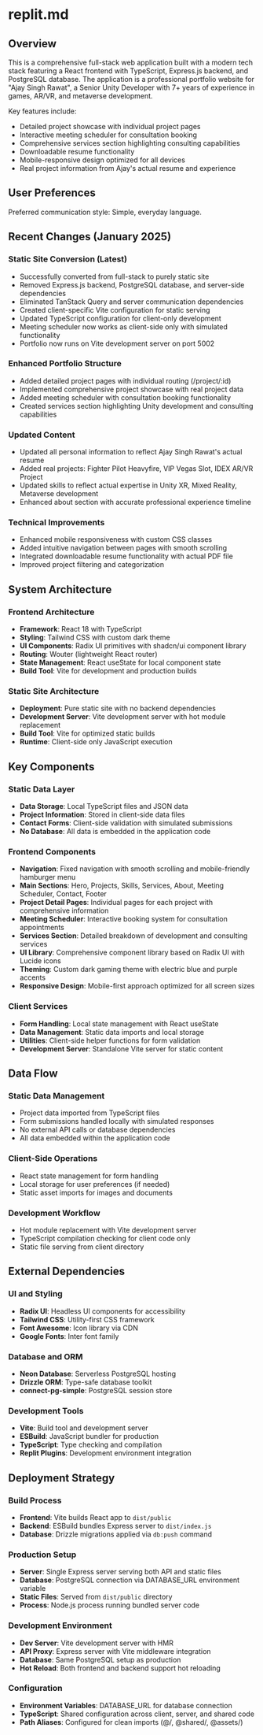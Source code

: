 # replit.md

## Overview

This is a comprehensive full-stack web application built with a modern tech stack featuring a React frontend with TypeScript, Express.js backend, and PostgreSQL database. The application is a professional portfolio website for "Ajay Singh Rawat", a Senior Unity Developer with 7+ years of experience in games, AR/VR, and metaverse development. 

Key features include:
- Detailed project showcase with individual project pages
- Interactive meeting scheduler for consultation booking
- Comprehensive services section highlighting consulting capabilities
- Downloadable resume functionality
- Mobile-responsive design optimized for all devices
- Real project information from Ajay's actual resume and experience

## User Preferences

Preferred communication style: Simple, everyday language.

## Recent Changes (January 2025)

### Static Site Conversion (Latest)
- Successfully converted from full-stack to purely static site
- Removed Express.js backend, PostgreSQL database, and server-side dependencies
- Eliminated TanStack Query and server communication dependencies
- Created client-specific Vite configuration for static serving
- Updated TypeScript configuration for client-only development
- Meeting scheduler now works as client-side only with simulated functionality
- Portfolio now runs on Vite development server on port 5002

### Enhanced Portfolio Structure
- Added detailed project pages with individual routing (/project/:id)
- Implemented comprehensive project showcase with real project data
- Added meeting scheduler with consultation booking functionality
- Created services section highlighting Unity development and consulting capabilities

### Updated Content
- Updated all personal information to reflect Ajay Singh Rawat's actual resume
- Added real projects: Fighter Pilot Heavyfire, VIP Vegas Slot, IDEX AR/VR Project
- Updated skills to reflect actual expertise in Unity XR, Mixed Reality, Metaverse development
- Enhanced about section with accurate professional experience timeline

### Technical Improvements
- Enhanced mobile responsiveness with custom CSS classes
- Added intuitive navigation between pages with smooth scrolling
- Integrated downloadable resume functionality with actual PDF file
- Improved project filtering and categorization

## System Architecture

### Frontend Architecture
- **Framework**: React 18 with TypeScript
- **Styling**: Tailwind CSS with custom dark theme
- **UI Components**: Radix UI primitives with shadcn/ui component library
- **Routing**: Wouter (lightweight React router)
- **State Management**: React useState for local component state
- **Build Tool**: Vite for development and production builds

### Static Site Architecture
- **Deployment**: Pure static site with no backend dependencies
- **Development Server**: Vite development server with hot module replacement
- **Build Tool**: Vite for optimized static builds
- **Runtime**: Client-side only JavaScript execution

## Key Components

### Static Data Layer
- **Data Storage**: Local TypeScript files and JSON data
- **Project Information**: Stored in client-side data files
- **Contact Forms**: Client-side validation with simulated submissions
- **No Database**: All data is embedded in the application code

### Frontend Components
- **Navigation**: Fixed navigation with smooth scrolling and mobile-friendly hamburger menu
- **Main Sections**: Hero, Projects, Skills, Services, About, Meeting Scheduler, Contact, Footer
- **Project Detail Pages**: Individual pages for each project with comprehensive information
- **Meeting Scheduler**: Interactive booking system for consultation appointments
- **Services Section**: Detailed breakdown of development and consulting services
- **UI Library**: Comprehensive component library based on Radix UI with Lucide icons
- **Theming**: Custom dark gaming theme with electric blue and purple accents
- **Responsive Design**: Mobile-first approach optimized for all screen sizes

### Client Services
- **Form Handling**: Local state management with React useState
- **Data Management**: Static data imports and local storage
- **Utilities**: Client-side helper functions for form validation
- **Development Server**: Standalone Vite server for static content

## Data Flow

### Static Data Management
- Project data imported from TypeScript files
- Form submissions handled locally with simulated responses
- No external API calls or database dependencies
- All data embedded within the application code

### Client-Side Operations
- React state management for form handling
- Local storage for user preferences (if needed)
- Static asset imports for images and documents

### Development Workflow
- Hot module replacement with Vite development server
- TypeScript compilation checking for client code only
- Static file serving from client directory

## External Dependencies

### UI and Styling
- **Radix UI**: Headless UI components for accessibility
- **Tailwind CSS**: Utility-first CSS framework
- **Font Awesome**: Icon library via CDN
- **Google Fonts**: Inter font family

### Database and ORM
- **Neon Database**: Serverless PostgreSQL hosting
- **Drizzle ORM**: Type-safe database toolkit
- **connect-pg-simple**: PostgreSQL session store

### Development Tools
- **Vite**: Build tool and development server
- **ESBuild**: JavaScript bundler for production
- **TypeScript**: Type checking and compilation
- **Replit Plugins**: Development environment integration

## Deployment Strategy

### Build Process
- **Frontend**: Vite builds React app to `dist/public`
- **Backend**: ESBuild bundles Express server to `dist/index.js`
- **Database**: Drizzle migrations applied via `db:push` command

### Production Setup
- **Server**: Single Express server serving both API and static files
- **Database**: PostgreSQL connection via DATABASE_URL environment variable
- **Static Files**: Served from `dist/public` directory
- **Process**: Node.js process running bundled server code

### Development Environment
- **Dev Server**: Vite development server with HMR
- **API Proxy**: Express server with Vite middleware integration
- **Database**: Same PostgreSQL setup as production
- **Hot Reload**: Both frontend and backend support hot reloading

### Configuration
- **Environment Variables**: DATABASE_URL for database connection
- **TypeScript**: Shared configuration across client, server, and shared code
- **Path Aliases**: Configured for clean imports (@/, @shared/, @assets/)